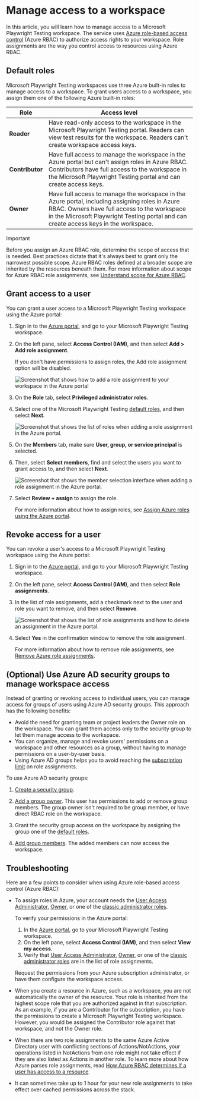 
# Manage access to a workspace

In this article, you will learn how to manage access to a Microsoft Playwright Testing workspace. The service uses [Azure role-based access control](/azure/role-based-access-control/overview) (Azure RBAC) to authorize access rights to your workspace. Role assignments are the way you control access to resources using Azure RBAC.

## Default roles

Microsoft Playwright Testing workspaces use three Azure built-in roles to manage access to a workspace. To grant users access to a workspace, you assign them one of the following Azure built-in roles:

| Role | Access level |
| --- | --- |
| **Reader** | Have read-only access to the workspace in the Microsoft Playwright Testing portal. Readers can view test results for the workspace. Readers can't create workspace access keys. |
| **Contributor** | Have full access to manage the workspace in the Azure portal but can't assign roles in Azure RBAC. Contributors have full access to the workspace in the Microsoft Playwright Testing portal and can create access keys. |
| **Owner** | Have full access to manage the workspace in the Azure portal, including assigning roles in Azure RBAC. Owners have full access to the workspace in the Microsoft Playwright Testing portal and can create access keys in the workspace. |

> [!IMPORTANT]
> Before you assign an Azure RBAC role, determine the scope of access that is needed. Best practices dictate that it's always best to grant only the narrowest possible scope. Azure RBAC roles defined at a broader scope are inherited by the resources beneath them. For more information about scope for Azure RBAC role assignments, see [Understand scope for Azure RBAC](https://learn.microsoft.com/en-us/azure/role-based-access-control/scope-overview).

## Grant access to a user

You can grant a user access to a Microsoft Playwright Testing workspace using the Azure portal:

1. Sign in to the [Azure portal](https://portal.azure.com), and go to your Microsoft Playwright Testing workspace.

1. On the left pane, select **Access Control (IAM)**, and then select **Add > Add role assignment**.

    If you don't have permissions to assign roles, the Add role assignment option will be disabled.

    ![Screenshot that shows how to add a role assignment to your workspace in the Azure portal](./media/assign-roles/add-role-assignment.png)
    
1. On the **Role** tab, select **Privileged administrator roles**.

1. Select one of the Microsoft Playwright Testing [default roles](#default-roles), and then select **Next**.

    ![Screenshot that shows the list of roles when adding a role assignment in the Azure portal.](./media/assign-roles/add-role-assignment-select-role.png)
    

1. On the **Members** tab, make sure **User, group, or service principal** is selected.

1. Then, select **Select members**, find and select the users you want to grant access to, and then select **Next**.

    ![Screenshot that shows the member selection interface when adding a role assignment in the Azure portal.](./media/assign-roles/add-role-assignment-select-members.png)
   

1. Select **Review + assign** to assign the role.

    For more information about how to assign roles, see [Assign Azure roles using the Azure portal](https://learn.microsoft.com/en-us/azure/role-based-access-control/role-assignments-portal).

## Revoke access for a user

You can revoke a user's access to a Microsoft Playwright Testing workspace using the Azure portal:

1. Sign in to the [Azure portal](https://portal.azure.com), and go to your Microsoft Playwright Testing workspace.

1. On the left pane, select **Access Control (IAM)**, and then select **Role assignments**.

1. In the list of role assignments, add a checkmark next to the user and role you want to remove, and then select **Remove**.

    ![Screenshot that shows the list of role assignments and how to delete an assignment in the Azure portal.](./media/assign-roles/remove-role-assignment.png)


1. Select **Yes** in the confirmation window to remove the role assignment.

    For more information about how to remove role assignments, see [Remove Azure role assignments](https://learn.microsoft.com/en-us/azure/role-based-access-control/role-assignments-remove).

## (Optional) Use Azure AD security groups to manage workspace access

 Instead of granting or revoking access to individual users, you can manage access for groups of users using Azure AD security groups. This approach has the following benefits:

- Avoid the need for granting team or project leaders the Owner role on the workspace. You can grant them access only to the security group to let them manage access to the workspace.
- You can organize, manage and revoke users' permissions on a workspace and other resources as a group, without having to manage permissions on a user-by-user basis.
- Using Azure AD groups helps you to avoid reaching the [subscription limit](https://learn.microsoft.com/en-us/azure/role-based-access-control/troubleshooting?tabs=bicep#limits) on role assignments.

To use Azure AD security groups:

1. [Create a security group](https://learn.microsoft.com/en-us/azure/active-directory/fundamentals/active-directory-groups-create-azure-portal).

1. [Add a group owner](https://learn.microsoft.com/en-us/azure/active-directory/fundamentals/active-directory-accessmanagement-managing-group-owners). This user has permissions to add or remove group members. The group owner isn't required to be group member, or have direct RBAC role on the workspace.

1. Grant the security group access on the workspace by assigning the group one of the [default roles](#default-roles).

1. [Add group members](https://learn.microsoft.com/en-us/azure/active-directory/fundamentals/active-directory-groups-members-azure-portal). The added members can now access the workspace.

## Troubleshooting

Here are a few points to consider when using Azure role-based access control (Azure RBAC):

- To assign roles in Azure, your account needs the [User Access Administrator](https://learn.microsoft.com/en-us/azure/role-based-access-control/built-in-roles#user-access-administrator), [Owner](https://learn.microsoft.com/en-us/azure/role-based-access-control/built-in-roles#owner), or one of the [classic administrator roles](https://learn.microsoft.com/en-us/azure/role-based-access-control/rbac-and-directory-admin-roles#classic-subscription-administrator-roles).

    To verify your permissions in the Azure portal:

    1. In the [Azure portal](https://portal.azure.com), go to your Microsoft Playwright Testing workspace.
    1. On the left pane, select **Access Control (IAM)**, and then select **View my access**.
    1. Verify that [User Access Administrator](https://learn.microsoft.com/en-us/azure/role-based-access-control/built-in-roles#user-access-administrator), [Owner](https://learn.microsoft.com/en-us/azure/role-based-access-control/built-in-roles#owner), or one of the [classic administrator roles](https://learn.microsoft.com/en-us/azure/role-based-access-control/rbac-and-directory-admin-roles#classic-subscription-administrator-roles) are in the list of role assignments.

    Request the permissions from your Azure subscription administrator, or have them configure the workspace access.

- When you create a resource in Azure, such as a workspace, you are not automatically the owner of the resource. Your role is inherited from the highest scope role that you are authorized against in that subscription. As an example, if you are a Contributor for the subscription, you have the permissions to create a Microsoft Playwright Testing workspace. However, you would be assigned the Contributor role against that workspace, and not the Owner role.

- When there are two role assignments to the same Azure Active Directory user with conflicting sections of Actions/NotActions, your operations listed in NotActions from one role might not take effect if they are also listed as Actions in another role. To learn more about how Azure parses role assignments, read [How Azure RBAC determines if a user has access to a resource](https://learn.microsoft.com/en-us/azure/role-based-access-control/overview#how-azure-rbac-determines-if-a-user-has-access-to-a-resource).

- It can sometimes take up to 1 hour for your new role assignments to take effect over cached permissions across the stack.
